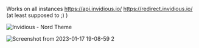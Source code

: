 Works on all instances https://api.invidious.io/ https://redirect.invidious.io/ (at least supposed to ;) )

![Invidious - Nord Theme](https://user-images.githubusercontent.com/118688422/204111324-a832f127-6445-4a65-93f4-3923220e9b45.jpg)

![Screenshot from 2023-01-17 19-08-59 2](https://user-images.githubusercontent.com/118688422/212983064-59560054-1104-4ac7-a3bf-c91b1b5063a2.png)
